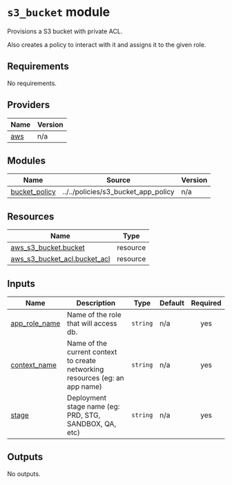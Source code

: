# `s3_bucket` module

Provisions a S3 bucket with private ACL.

Also creates a policy to interact with it and assigns it to the given role.

## Requirements

No requirements.

## Providers

| Name                                             | Version |
| ------------------------------------------------ | ------- |
| <a name="provider_aws"></a> [aws](#provider_aws) | n/a     |

## Modules

| Name                                                                       | Source                              | Version |
| -------------------------------------------------------------------------- | ----------------------------------- | ------- |
| <a name="module_bucket_policy"></a> [bucket_policy](#module_bucket_policy) | ../../policies/s3_bucket_app_policy | n/a     |

## Resources

| Name                                                                                                                      | Type     |
| ------------------------------------------------------------------------------------------------------------------------- | -------- |
| [aws_s3_bucket.bucket](https://registry.terraform.io/providers/hashicorp/aws/latest/docs/resources/s3_bucket)             | resource |
| [aws_s3_bucket_acl.bucket_acl](https://registry.terraform.io/providers/hashicorp/aws/latest/docs/resources/s3_bucket_acl) | resource |

## Inputs

| Name                                                                     | Description                                                                  | Type     | Default | Required |
| ------------------------------------------------------------------------ | ---------------------------------------------------------------------------- | -------- | ------- | :------: |
| <a name="input_app_role_name"></a> [app_role_name](#input_app_role_name) | Name of the role that will access db.                                        | `string` | n/a     |   yes    |
| <a name="input_context_name"></a> [context_name](#input_context_name)    | Name of the current context to create networking resources (eg: an app name) | `string` | n/a     |   yes    |
| <a name="input_stage"></a> [stage](#input_stage)                         | Deployment stage name (eg: PRD, STG, SANDBOX, QA, etc)                       | `string` | n/a     |   yes    |

## Outputs

No outputs.
